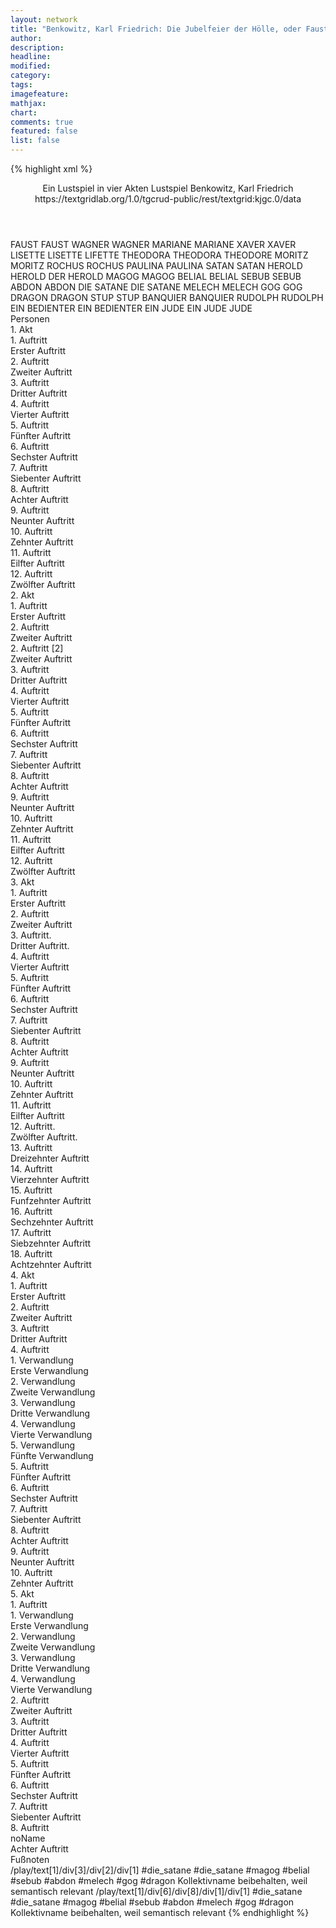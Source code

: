 ```yaml
---
layout: network
title: "Benkowitz, Karl Friedrich: Die Jubelfeier der Hölle, oder Faust der jüngere (1801)"
author:
description:
headline:
modified:
category:
tags:
imagefeature:
mathjax:
chart:
comments: true
featured: false
list: false
---
```

{% highlight xml %}
<?xml-model href="https://raw.githubusercontent.com/DLiNa/project/master/rules/lina.rnc"?><?xml-model href="https://raw.githubusercontent.com/DLiNa/project/master/rules/lina.sch"?>
<play xmlns="http://lina.digital">
  <header>
    <title>Die Jubelfeier der Hölle, oder Faust der jüngere</title>
    <subtitle>Ein Lustspiel in vier Akten</subtitle>
    <genretitle>Lustspiel</genretitle>
    <author>Benkowitz, Karl Friedrich</author>
    <date type="print" when="1801"/>
    <date type="premiere"/>
    <date type="written"/>
    <source>https://textgridlab.org/1.0/tgcrud-public/rest/textgrid:kjgc.0/data</source>
  </header>
  <personae>
    <character>
      <name>FAUST</name>
      <alias xml:id="faust">
        <name>FAUST</name>
      </alias>
    </character>
    <character>
      <name>WAGNER</name>
      <alias xml:id="wagner">
        <name>WAGNER</name>
      </alias>
    </character>
    <character>
      <name>MARIANE</name>
      <alias xml:id="mariane">
        <name>MARIANE</name>
      </alias>
    </character>
    <character>
      <name>XAVER</name>
      <alias xml:id="xaver">
        <name>XAVER</name>
      </alias>
    </character>
    <character>
      <name>LISETTE</name>
      <alias xml:id="lisette">
        <name>LISETTE</name>
      </alias>
      <alias xml:id="lifette">
        <name>LIFETTE</name>
      </alias>
    </character>
    <character>
      <name>THEODORA</name>
      <alias xml:id="theodora">
        <name>THEODORA</name>
      </alias>
      <alias xml:id="theodore">
        <name>THEODORE</name>
      </alias>
    </character>
    <character>
      <name>MORITZ</name>
      <alias xml:id="moritz">
        <name>MORITZ</name>
      </alias>
    </character>
    <character>
      <name>ROCHUS</name>
      <alias xml:id="rochus">
        <name>ROCHUS</name>
      </alias>
    </character>
    <character>
      <name>PAULINA</name>
      <alias xml:id="paulina">
        <name>PAULINA</name>
      </alias>
    </character>
    <character>
      <name>SATAN</name>
      <alias xml:id="satan">
        <name>SATAN</name>
      </alias>
    </character>
    <character>
      <name>HEROLD</name>
      <alias xml:id="herold">
        <name>HEROLD</name>
      </alias>
      <alias xml:id="der_herold">
        <name>DER HEROLD</name>
      </alias>
    </character>
    <character>
      <name>MAGOG</name>
      <alias xml:id="magog">
        <name>MAGOG</name>
      </alias>
    </character>
    <character>
      <name>BELIAL</name>
      <alias xml:id="belial">
        <name>BELIAL</name>
      </alias>
    </character>
    <character>
      <name>SEBUB</name>
      <alias xml:id="sebub">
        <name>SEBUB</name>
      </alias>
    </character>
    <character>
      <name>ABDON</name>
      <alias xml:id="abdon">
        <name>ABDON</name>
      </alias>
    </character>
    <character>
      <name>DIE SATANE</name>
      <alias xml:id="die_satane">
        <name>DIE SATANE</name>
      </alias>
    </character>
    <character>
      <name>MELECH</name>
      <alias xml:id="melech">
        <name>MELECH</name>
      </alias>
    </character>
    <character>
      <name>GOG</name>
      <alias xml:id="gog">
        <name>GOG</name>
      </alias>
    </character>
    <character>
      <name>DRAGON</name>
      <alias xml:id="dragon">
        <name>DRAGON</name>
      </alias>
    </character>
    <character>
      <name>STUP</name>
      <alias xml:id="stup">
        <name>STUP</name>
      </alias>
    </character>
    <character>
      <name>BANQUIER</name>
      <alias xml:id="banquier">
        <name>BANQUIER</name>
      </alias>
    </character>
    <character>
      <name>RUDOLPH</name>
      <alias xml:id="rudolph">
        <name>RUDOLPH</name>
      </alias>
    </character>
    <character>
      <name>EIN BEDIENTER</name>
      <alias xml:id="ein_bedienter">
        <name>EIN BEDIENTER</name>
      </alias>
    </character>
    <character>
      <name>EIN JUDE</name>
      <alias xml:id="ein_jude">
        <name>EIN JUDE</name>
      </alias>
      <alias xml:id="jude">
        <name>JUDE</name>
      </alias>
    </character>  
  </personae>
  <text>
    <div>
      <head>Personen</head>
    </div>
    <div>
      <head>1. Akt</head>
      <div>
        <head>1. Auftritt</head>
        <div>
          <head>Erster Auftritt</head>
          <sp who="#faust">
            <amount n="8" unit="speech_acts"/>
            <amount n="356" unit="words"/>
            <amount n="1" unit="lines"/>
            <amount n="2318" unit="chars"/>
          </sp>
          <sp who="#wagner">
            <amount n="7" unit="speech_acts"/>
            <amount n="118" unit="words"/>
            <amount n="4" unit="lines"/>
            <amount n="889" unit="chars"/>
          </sp>
        </div>
      </div>
      <div>
        <head>2. Auftritt</head>
        <div>
          <head>Zweiter Auftritt</head>
          <sp who="#wagner">
            <amount n="1" unit="speech_acts"/>
            <amount n="96" unit="words"/>
            <amount n="523" unit="chars"/>
          </sp>
        </div>
      </div>
      <div>
        <head>3. Auftritt</head>
        <div>
          <head>Dritter Auftritt</head>
          <sp who="#mariane">
            <amount n="5" unit="speech_acts"/>
            <amount n="219" unit="words"/>
            <amount n="1" unit="lines"/>
            <amount n="1228" unit="chars"/>
          </sp>
          <sp who="#wagner">
            <amount n="4" unit="speech_acts"/>
            <amount n="105" unit="words"/>
            <amount n="1" unit="lines"/>
            <amount n="587" unit="chars"/>
          </sp>
        </div>
      </div>
      <div>
        <head>4. Auftritt</head>
        <div>
          <head>Vierter Auftritt</head>
          <sp who="#mariane">
            <amount n="10" unit="speech_acts"/>
            <amount n="298" unit="words"/>
            <amount n="3" unit="lines"/>
            <amount n="1640" unit="chars"/>
          </sp>
          <sp who="#wagner">
            <amount n="2" unit="speech_acts"/>
            <amount n="60" unit="words"/>
            <amount n="330" unit="chars"/>
          </sp>
          <sp who="#xaver">
            <amount n="7" unit="speech_acts"/>
            <amount n="142" unit="words"/>
            <amount n="4" unit="lines"/>
            <amount n="793" unit="chars"/>
          </sp>
        </div>
      </div>
      <div>
        <head>5. Auftritt</head>
        <div>
          <head>Fünfter Auftritt</head>
          <sp who="#mariane">
            <amount n="5" unit="speech_acts"/>
            <amount n="182" unit="words"/>
            <amount n="2" unit="lines"/>
            <amount n="976" unit="chars"/>
          </sp>
          <sp who="#wagner">
            <amount n="5" unit="speech_acts"/>
            <amount n="103" unit="words"/>
            <amount n="3" unit="lines"/>
            <amount n="512" unit="chars"/>
          </sp>
        </div>
      </div>
      <div>
        <head>6. Auftritt</head>
        <div>
          <head>Sechster Auftritt</head>
          <sp who="#faust">
            <amount n="4" unit="speech_acts"/>
            <amount n="382" unit="words"/>
            <amount n="2100" unit="chars"/>
          </sp>
          <sp who="#wagner">
            <amount n="2" unit="speech_acts"/>
            <amount n="28" unit="words"/>
            <amount n="2" unit="lines"/>
            <amount n="163" unit="chars"/>
          </sp>
          <sp who="#mariane">
            <amount n="1" unit="speech_acts"/>
            <amount n="31" unit="words"/>
            <amount n="172" unit="chars"/>
          </sp>
        </div>
      </div>
      <div>
        <head>7. Auftritt</head>
        <div>
          <head>Siebenter Auftritt</head>
          <sp who="#lisette">
            <amount n="14" unit="speech_acts"/>
            <amount n="322" unit="words"/>
            <amount n="6" unit="lines"/>
            <amount n="1671" unit="chars"/>
          </sp>
          <sp who="#theodora">
            <amount n="13" unit="speech_acts"/>
            <amount n="384" unit="words"/>
            <amount n="5" unit="lines"/>
            <amount n="2044" unit="chars"/>
          </sp>
        </div>
      </div>
      <div>
        <head>8. Auftritt</head>
        <div>
          <head>Achter Auftritt</head>
          <sp who="#moritz">
            <amount n="13" unit="speech_acts"/>
            <amount n="238" unit="words"/>
            <amount n="7" unit="lines"/>
            <amount n="1250" unit="chars"/>
          </sp>
          <sp who="#rochus">
            <amount n="13" unit="speech_acts"/>
            <amount n="845" unit="words"/>
            <amount n="2" unit="lines"/>
            <amount n="4835" unit="chars"/>
          </sp>
        </div>
      </div>
      <div>
        <head>9. Auftritt</head>
        <div>
          <head>Neunter Auftritt</head>
          <sp who="#faust">
            <amount n="18" unit="speech_acts"/>
            <amount n="553" unit="words"/>
            <amount n="6" unit="lines"/>
            <amount n="2964" unit="chars"/>
          </sp>
          <sp who="#wagner">
            <amount n="8" unit="speech_acts"/>
            <amount n="120" unit="words"/>
            <amount n="5" unit="lines"/>
            <amount n="663" unit="chars"/>
          </sp>
          <sp who="#mariane">
            <amount n="15" unit="speech_acts"/>
            <amount n="215" unit="words"/>
            <amount n="12" unit="lines"/>
            <amount n="1230" unit="chars"/>
          </sp>
          <sp who="#theodora">
            <amount n="3" unit="speech_acts"/>
            <amount n="55" unit="words"/>
            <amount n="2" unit="lines"/>
            <amount n="293" unit="chars"/>
          </sp>
          <sp who="#xaver">
            <amount n="2" unit="speech_acts"/>
            <amount n="71" unit="words"/>
            <amount n="362" unit="chars"/>
          </sp>
        </div>
      </div>
      <div>
        <head>10. Auftritt</head>
        <div>
          <head>Zehnter Auftritt</head>
          <sp who="#theodora">
            <amount n="9" unit="speech_acts"/>
            <amount n="158" unit="words"/>
            <amount n="6" unit="lines"/>
            <amount n="771" unit="chars"/>
          </sp>
          <sp who="#lisette">
            <amount n="7" unit="speech_acts"/>
            <amount n="144" unit="words"/>
            <amount n="5" unit="lines"/>
            <amount n="732" unit="chars"/>
          </sp>
          <sp who="#lifette">
            <amount n="1" unit="speech_acts"/>
            <amount n="6" unit="words"/>
            <amount n="1" unit="lines"/>
            <amount n="21" unit="chars"/>
          </sp>
        </div>
      </div>
      <div>
        <head>11. Auftritt</head>
        <div>
          <head>Eilfter Auftritt</head>
          <sp who="#moritz">
            <amount n="17" unit="speech_acts"/>
            <amount n="633" unit="words"/>
            <amount n="3" unit="lines"/>
            <amount n="3622" unit="chars"/>
          </sp>
          <sp who="#theodora">
            <amount n="16" unit="speech_acts"/>
            <amount n="210" unit="words"/>
            <amount n="15" unit="lines"/>
            <amount n="1077" unit="chars"/>
          </sp>
          <sp who="#lisette">
            <amount n="6" unit="speech_acts"/>
            <amount n="108" unit="words"/>
            <amount n="4" unit="lines"/>
            <amount n="706" unit="chars"/>
          </sp>
          <sp who="#theodore">
            <amount n="1" unit="speech_acts"/>
            <amount n="25" unit="words"/>
            <amount n="133" unit="chars"/>
          </sp>
        </div>
      </div>
      <div>
        <head>12. Auftritt</head>
        <div>
          <head>Zwölfter Auftritt</head>
          <sp who="#moritz">
            <amount n="2" unit="speech_acts"/>
            <amount n="168" unit="words"/>
            <amount n="939" unit="chars"/>
          </sp>
          <sp who="#paulina">
            <amount n="1" unit="speech_acts"/>
            <amount n="26" unit="words"/>
            <amount n="139" unit="chars"/>
          </sp>
          <sp who="#faust">
            <amount n="1" unit="speech_acts"/>
            <amount n="49" unit="words"/>
            <amount n="268" unit="chars"/>
          </sp>
        </div>
      </div>
    </div>
    <div>
      <head>2. Akt</head>
      <div>
        <head>1. Auftritt</head>
        <div>
          <head>Erster Auftritt</head>
          <sp who="#satan">
            <amount n="5" unit="speech_acts"/>
            <amount n="179" unit="words"/>
            <amount n="1" unit="lines"/>
            <amount n="1123" unit="chars"/>
          </sp>
          <sp who="#herold">
            <amount n="4" unit="speech_acts"/>
            <amount n="60" unit="words"/>
            <amount n="3" unit="lines"/>
            <amount n="353" unit="chars"/>
          </sp>
        </div>
      </div>
      <div>
        <head>2. Auftritt</head>
        <div>
          <head>Zweiter Auftritt</head>
          <sp who="#satan">
            <amount n="28" unit="speech_acts"/>
            <amount n="1635" unit="words"/>
            <amount n="16" unit="lines"/>
            <amount n="9469" unit="chars"/>
          </sp>
          <sp who="#magog">
            <amount n="7" unit="speech_acts"/>
            <amount n="280" unit="words"/>
            <amount n="6" unit="lines"/>
            <amount n="1685" unit="chars"/>
          </sp>
          <sp who="#belial">
            <amount n="10" unit="speech_acts"/>
            <amount n="468" unit="words"/>
            <amount n="2620" unit="chars"/>
          </sp>
          <sp who="#sebub">
            <amount n="4" unit="speech_acts"/>
            <amount n="86" unit="words"/>
            <amount n="2" unit="lines"/>
            <amount n="504" unit="chars"/>
          </sp>
          <sp who="#abdon">
            <amount n="5" unit="speech_acts"/>
            <amount n="306" unit="words"/>
            <amount n="1" unit="lines"/>
            <amount n="1756" unit="chars"/>
          </sp>
          <sp who="#die_satane #magog #belial #sebub #abdon #melech #gog #dragon">
            <amount n="3" unit="speech_acts"/>
            <amount n="24" unit="words"/>
            <amount n="3" unit="lines"/>
            <amount n="146" unit="chars"/>
          </sp>
          <sp who="#melech">
            <amount n="1" unit="speech_acts"/>
            <amount n="37" unit="words"/>
            <amount n="216" unit="chars"/>
          </sp>
          <sp who="#gog">
            <amount n="1" unit="speech_acts"/>
            <amount n="40" unit="words"/>
            <amount n="221" unit="chars"/>
          </sp>
          <sp who="#dragon">
            <amount n="1" unit="speech_acts"/>
            <amount n="21" unit="words"/>
            <amount n="107" unit="chars"/>
          </sp>
        </div>
      </div>
      <div>
        <head>2. Auftritt [2]</head>
        <div>
          <head>Zweiter Auftritt</head>
        </div>
      </div>
      <div>
        <head>3. Auftritt</head>
        <div>
          <head>Dritter Auftritt</head>
          <sp who="#mariane">
            <amount n="7" unit="speech_acts"/>
            <amount n="157" unit="words"/>
            <amount n="4" unit="lines"/>
            <amount n="914" unit="chars"/>
          </sp>
          <sp who="#wagner">
            <amount n="6" unit="speech_acts"/>
            <amount n="238" unit="words"/>
            <amount n="4" unit="lines"/>
            <amount n="1373" unit="chars"/>
          </sp>
        </div>
      </div>
      <div>
        <head>4. Auftritt</head>
        <div>
          <head>Vierter Auftritt</head>
          <sp who="#faust">
            <amount n="5" unit="speech_acts"/>
            <amount n="125" unit="words"/>
            <amount n="713" unit="chars"/>
          </sp>
          <sp who="#mariane">
            <amount n="3" unit="speech_acts"/>
            <amount n="62" unit="words"/>
            <amount n="2" unit="lines"/>
            <amount n="338" unit="chars"/>
          </sp>
          <sp who="#wagner">
            <amount n="3" unit="speech_acts"/>
            <amount n="40" unit="words"/>
            <amount n="1" unit="lines"/>
            <amount n="235" unit="chars"/>
          </sp>
        </div>
      </div>
      <div>
        <head>5. Auftritt</head>
        <div>
          <head>Fünfter Auftritt</head>
          <sp who="#faust">
            <amount n="1" unit="speech_acts"/>
            <amount n="151" unit="words"/>
            <amount n="862" unit="chars"/>
          </sp>
        </div>
      </div>
      <div>
        <head>6. Auftritt</head>
        <div>
          <head>Sechster Auftritt</head>
          <sp who="#xaver">
            <amount n="10" unit="speech_acts"/>
            <amount n="87" unit="words"/>
            <amount n="8" unit="lines"/>
            <amount n="490" unit="chars"/>
          </sp>
          <sp who="#stup">
            <amount n="3" unit="speech_acts"/>
            <amount n="63" unit="words"/>
            <amount n="2" unit="lines"/>
            <amount n="348" unit="chars"/>
          </sp>
          <sp who="#banquier">
            <amount n="6" unit="speech_acts"/>
            <amount n="81" unit="words"/>
            <amount n="5" unit="lines"/>
            <amount n="498" unit="chars"/>
          </sp>
        </div>
      </div>
      <div>
        <head>7. Auftritt</head>
        <div>
          <head>Siebenter Auftritt</head>
          <sp who="#theodora">
            <amount n="5" unit="speech_acts"/>
            <amount n="215" unit="words"/>
            <amount n="1196" unit="chars"/>
          </sp>
          <sp who="#lisette">
            <amount n="4" unit="speech_acts"/>
            <amount n="68" unit="words"/>
            <amount n="3" unit="lines"/>
            <amount n="351" unit="chars"/>
          </sp>
        </div>
      </div>
      <div>
        <head>8. Auftritt</head>
        <div>
          <head>Achter Auftritt</head>
          <sp who="#faust">
            <amount n="10" unit="speech_acts"/>
            <amount n="357" unit="words"/>
            <amount n="3" unit="lines"/>
            <amount n="2022" unit="chars"/>
          </sp>
          <sp who="#paulina">
            <amount n="9" unit="speech_acts"/>
            <amount n="111" unit="words"/>
            <amount n="7" unit="lines"/>
            <amount n="647" unit="chars"/>
          </sp>
        </div>
      </div>
      <div>
        <head>9. Auftritt</head>
        <div>
          <head>Neunter Auftritt</head>
          <sp who="#paulina">
            <amount n="1" unit="speech_acts"/>
            <amount n="132" unit="words"/>
            <amount n="769" unit="chars"/>
          </sp>
        </div>
      </div>
      <div>
        <head>10. Auftritt</head>
        <div>
          <head>Zehnter Auftritt</head>
          <sp who="#rochus">
            <amount n="7" unit="speech_acts"/>
            <amount n="208" unit="words"/>
            <amount n="3" unit="lines"/>
            <amount n="1160" unit="chars"/>
          </sp>
          <sp who="#moritz">
            <amount n="6" unit="speech_acts"/>
            <amount n="106" unit="words"/>
            <amount n="4" unit="lines"/>
            <amount n="596" unit="chars"/>
          </sp>
        </div>
      </div>
      <div>
        <head>11. Auftritt</head>
        <div>
          <head>Eilfter Auftritt</head>
          <sp who="#faust">
            <amount n="10" unit="speech_acts"/>
            <amount n="265" unit="words"/>
            <amount n="7" unit="lines"/>
            <amount n="1408" unit="chars"/>
          </sp>
          <sp who="#mariane">
            <amount n="9" unit="speech_acts"/>
            <amount n="190" unit="words"/>
            <amount n="6" unit="lines"/>
            <amount n="1148" unit="chars"/>
          </sp>
        </div>
      </div>
      <div>
        <head>12. Auftritt</head>
        <div>
          <head>Zwölfter Auftritt</head>
          <sp who="#wagner">
            <amount n="8" unit="speech_acts"/>
            <amount n="165" unit="words"/>
            <amount n="5" unit="lines"/>
            <amount n="922" unit="chars"/>
          </sp>
          <sp who="#rudolph">
            <amount n="7" unit="speech_acts"/>
            <amount n="104" unit="words"/>
            <amount n="5" unit="lines"/>
            <amount n="535" unit="chars"/>
          </sp>
        </div>
      </div>
    </div>
    <div>
      <head>3. Akt</head>
      <div>
        <head>1. Auftritt</head>
        <div>
          <head>Erster Auftritt</head>
          <sp who="#faust">
            <amount n="2" unit="speech_acts"/>
            <amount n="289" unit="words"/>
            <amount n="1630" unit="chars"/>
          </sp>
          <sp who="#rudolph">
            <amount n="1" unit="speech_acts"/>
            <amount n="2" unit="words"/>
            <amount n="1" unit="lines"/>
            <amount n="13" unit="chars"/>
          </sp>
        </div>
      </div>
      <div>
        <head>2. Auftritt</head>
        <div>
          <head>Zweiter Auftritt</head>
          <sp who="#faust">
            <amount n="9" unit="speech_acts"/>
            <amount n="449" unit="words"/>
            <amount n="2" unit="lines"/>
            <amount n="2461" unit="chars"/>
          </sp>
          <sp who="#xaver">
            <amount n="8" unit="speech_acts"/>
            <amount n="245" unit="words"/>
            <amount n="3" unit="lines"/>
            <amount n="1364" unit="chars"/>
          </sp>
        </div>
      </div>
      <div>
        <head>3. Auftritt.</head>
        <div>
          <head>Dritter Auftritt.</head>
          <sp who="#rochus">
            <amount n="8" unit="speech_acts"/>
            <amount n="307" unit="words"/>
            <amount n="3" unit="lines"/>
            <amount n="1753" unit="chars"/>
          </sp>
          <sp who="#moritz">
            <amount n="3" unit="speech_acts"/>
            <amount n="66" unit="words"/>
            <amount n="1" unit="lines"/>
            <amount n="369" unit="chars"/>
          </sp>
          <sp who="#paulina">
            <amount n="4" unit="speech_acts"/>
            <amount n="59" unit="words"/>
            <amount n="3" unit="lines"/>
            <amount n="298" unit="chars"/>
          </sp>
          <sp who="#ein_bedienter">
            <amount n="1" unit="speech_acts"/>
            <amount n="11" unit="words"/>
            <amount n="1" unit="lines"/>
            <amount n="74" unit="chars"/>
          </sp>
        </div>
      </div>
      <div>
        <head>4. Auftritt</head>
        <div>
          <head>Vierter Auftritt</head>
          <sp who="#theodora">
            <amount n="3" unit="speech_acts"/>
            <amount n="222" unit="words"/>
            <amount n="1181" unit="chars"/>
          </sp>
          <sp who="#lisette">
            <amount n="2" unit="speech_acts"/>
            <amount n="36" unit="words"/>
            <amount n="1" unit="lines"/>
            <amount n="181" unit="chars"/>
          </sp>
        </div>
      </div>
      <div>
        <head>5. Auftritt</head>
        <div>
          <head>Fünfter Auftritt</head>
          <sp who="#wagner">
            <amount n="5" unit="speech_acts"/>
            <amount n="99" unit="words"/>
            <amount n="3" unit="lines"/>
            <amount n="532" unit="chars"/>
          </sp>
          <sp who="#rudolph">
            <amount n="5" unit="speech_acts"/>
            <amount n="40" unit="words"/>
            <amount n="5" unit="lines"/>
            <amount n="221" unit="chars"/>
          </sp>
        </div>
      </div>
      <div>
        <head>6. Auftritt</head>
        <div>
          <head>Sechster Auftritt</head>
          <sp who="#faust">
            <amount n="1" unit="speech_acts"/>
            <amount n="231" unit="words"/>
            <amount n="1205" unit="chars"/>
          </sp>
        </div>
      </div>
      <div>
        <head>7. Auftritt</head>
        <div>
          <head>Siebenter Auftritt</head>
          <sp who="#theodora">
            <amount n="5" unit="speech_acts"/>
            <amount n="140" unit="words"/>
            <amount n="1" unit="lines"/>
            <amount n="816" unit="chars"/>
          </sp>
          <sp who="#moritz">
            <amount n="5" unit="speech_acts"/>
            <amount n="149" unit="words"/>
            <amount n="2" unit="lines"/>
            <amount n="782" unit="chars"/>
          </sp>
        </div>
      </div>
      <div>
        <head>8. Auftritt</head>
        <div>
          <head>Achter Auftritt</head>
          <sp who="#faust">
            <amount n="6" unit="speech_acts"/>
            <amount n="157" unit="words"/>
            <amount n="3" unit="lines"/>
            <amount n="800" unit="chars"/>
          </sp>
          <sp who="#ein_jude">
            <amount n="1" unit="speech_acts"/>
            <amount n="7" unit="words"/>
            <amount n="1" unit="lines"/>
            <amount n="35" unit="chars"/>
          </sp>
          <sp who="#jude">
            <amount n="4" unit="speech_acts"/>
            <amount n="91" unit="words"/>
            <amount n="3" unit="lines"/>
            <amount n="508" unit="chars"/>
          </sp>
        </div>
      </div>
      <div>
        <head>9. Auftritt</head>
        <div>
          <head>Neunter Auftritt</head>
          <sp who="#faust">
            <amount n="10" unit="speech_acts"/>
            <amount n="292" unit="words"/>
            <amount n="5" unit="lines"/>
            <amount n="1630" unit="chars"/>
          </sp>
          <sp who="#theodora">
            <amount n="7" unit="speech_acts"/>
            <amount n="122" unit="words"/>
            <amount n="4" unit="lines"/>
            <amount n="684" unit="chars"/>
          </sp>
          <sp who="#lisette">
            <amount n="3" unit="speech_acts"/>
            <amount n="102" unit="words"/>
            <amount n="1" unit="lines"/>
            <amount n="563" unit="chars"/>
          </sp>
        </div>
      </div>
      <div>
        <head>10. Auftritt</head>
        <div>
          <head>Zehnter Auftritt</head>
          <sp who="#faust">
            <amount n="2" unit="speech_acts"/>
            <amount n="200" unit="words"/>
            <amount n="1092" unit="chars"/>
          </sp>
          <sp who="#rudolph">
            <amount n="1" unit="speech_acts"/>
            <amount n="16" unit="words"/>
            <amount n="101" unit="chars"/>
          </sp>
        </div>
      </div>
      <div>
        <head>11. Auftritt</head>
        <div>
          <head>Eilfter Auftritt</head>
          <sp who="#wagner">
            <amount n="8" unit="speech_acts"/>
            <amount n="68" unit="words"/>
            <amount n="8" unit="lines"/>
            <amount n="370" unit="chars"/>
          </sp>
          <sp who="#faust">
            <amount n="7" unit="speech_acts"/>
            <amount n="313" unit="words"/>
            <amount n="2" unit="lines"/>
            <amount n="1732" unit="chars"/>
          </sp>
        </div>
      </div>
      <div>
        <head>12. Auftritt.</head>
        <div>
          <head>Zwölfter Auftritt.</head>
          <sp who="#rochus">
            <amount n="3" unit="speech_acts"/>
            <amount n="115" unit="words"/>
            <amount n="638" unit="chars"/>
          </sp>
          <sp who="#paulina">
            <amount n="2" unit="speech_acts"/>
            <amount n="47" unit="words"/>
            <amount n="269" unit="chars"/>
          </sp>
        </div>
      </div>
      <div>
        <head>13. Auftritt</head>
        <div>
          <head>Dreizehnter Auftritt</head>
          <sp who="#faust">
            <amount n="7" unit="speech_acts"/>
            <amount n="210" unit="words"/>
            <amount n="1" unit="lines"/>
            <amount n="1174" unit="chars"/>
          </sp>
          <sp who="#paulina">
            <amount n="6" unit="speech_acts"/>
            <amount n="66" unit="words"/>
            <amount n="6" unit="lines"/>
            <amount n="357" unit="chars"/>
          </sp>
        </div>
      </div>
      <div>
        <head>14. Auftritt</head>
        <div>
          <head>Vierzehnter Auftritt</head>
          <sp who="#rochus">
            <amount n="3" unit="speech_acts"/>
            <amount n="66" unit="words"/>
            <amount n="1" unit="lines"/>
            <amount n="397" unit="chars"/>
          </sp>
          <sp who="#faust">
            <amount n="2" unit="speech_acts"/>
            <amount n="18" unit="words"/>
            <amount n="2" unit="lines"/>
            <amount n="78" unit="chars"/>
          </sp>
        </div>
      </div>
      <div>
        <head>15. Auftritt</head>
        <div>
          <head>Funfzehnter Auftritt</head>
          <sp who="#mariane">
            <amount n="1" unit="speech_acts"/>
            <amount n="145" unit="words"/>
            <amount n="783" unit="chars"/>
          </sp>
        </div>
      </div>
      <div>
        <head>16. Auftritt</head>
        <div>
          <head>Sechzehnter Auftritt</head>
          <sp who="#wagner">
            <amount n="10" unit="speech_acts"/>
            <amount n="260" unit="words"/>
            <amount n="5" unit="lines"/>
            <amount n="1508" unit="chars"/>
          </sp>
          <sp who="#mariane">
            <amount n="10" unit="speech_acts"/>
            <amount n="204" unit="words"/>
            <amount n="5" unit="lines"/>
            <amount n="1132" unit="chars"/>
          </sp>
        </div>
      </div>
      <div>
        <head>17. Auftritt</head>
        <div>
          <head>Siebzehnter Auftritt</head>
          <sp who="#mariane">
            <amount n="5" unit="speech_acts"/>
            <amount n="153" unit="words"/>
            <amount n="2" unit="lines"/>
            <amount n="878" unit="chars"/>
          </sp>
          <sp who="#theodora">
            <amount n="4" unit="speech_acts"/>
            <amount n="21" unit="words"/>
            <amount n="4" unit="lines"/>
            <amount n="140" unit="chars"/>
          </sp>
          <sp who="#wagner">
            <amount n="1" unit="speech_acts"/>
            <amount n="18" unit="words"/>
            <amount n="1" unit="lines"/>
            <amount n="88" unit="chars"/>
          </sp>
        </div>
      </div>
      <div>
        <head>18. Auftritt</head>
        <div>
          <head>Achtzehnter Auftritt</head>
          <sp who="#faust">
            <amount n="29" unit="speech_acts"/>
            <amount n="795" unit="words"/>
            <amount n="16" unit="lines"/>
            <amount n="4395" unit="chars"/>
          </sp>
          <sp who="#satan">
            <amount n="18" unit="speech_acts"/>
            <amount n="179" unit="words"/>
            <amount n="14" unit="lines"/>
            <amount n="1028" unit="chars"/>
          </sp>
          <sp who="#rochus">
            <amount n="10" unit="speech_acts"/>
            <amount n="112" unit="words"/>
            <amount n="9" unit="lines"/>
            <amount n="618" unit="chars"/>
          </sp>
        </div>
      </div>
    </div>
    <div>
      <head>4. Akt</head>
      <div>
        <head>1. Auftritt</head>
        <div>
          <head>Erster Auftritt</head>
          <sp who="#satan">
            <amount n="10" unit="speech_acts"/>
            <amount n="384" unit="words"/>
            <amount n="1" unit="lines"/>
            <amount n="2272" unit="chars"/>
          </sp>
          <sp who="#der_herold">
            <amount n="5" unit="speech_acts"/>
            <amount n="75" unit="words"/>
            <amount n="3" unit="lines"/>
            <amount n="419" unit="chars"/>
          </sp>
          <sp who="#gog">
            <amount n="5" unit="speech_acts"/>
            <amount n="75" unit="words"/>
            <amount n="4" unit="lines"/>
            <amount n="406" unit="chars"/>
          </sp>
        </div>
      </div>
      <div>
        <head>2. Auftritt</head>
        <div>
          <head>Zweiter Auftritt</head>
          <sp who="#wagner">
            <amount n="15" unit="speech_acts"/>
            <amount n="433" unit="words"/>
            <amount n="5" unit="lines"/>
            <amount n="2409" unit="chars"/>
          </sp>
          <sp who="#mariane">
            <amount n="14" unit="speech_acts"/>
            <amount n="186" unit="words"/>
            <amount n="9" unit="lines"/>
            <amount n="1033" unit="chars"/>
          </sp>
        </div>
      </div>
      <div>
        <head>3. Auftritt</head>
        <div>
          <head>Dritter Auftritt</head>
          <sp who="#faust">
            <amount n="3" unit="speech_acts"/>
            <amount n="97" unit="words"/>
            <amount n="1" unit="lines"/>
            <amount n="520" unit="chars"/>
          </sp>
          <sp who="#paulina">
            <amount n="3" unit="speech_acts"/>
            <amount n="39" unit="words"/>
            <amount n="2" unit="lines"/>
            <amount n="215" unit="chars"/>
          </sp>
        </div>
      </div>
      <div>
        <head>4. Auftritt</head>
        <div>
          <head>1. Verwandlung</head>
          <div>
            <head>Erste Verwandlung</head>
            <sp who="#gog">
              <amount n="9" unit="speech_acts"/>
              <amount n="124" unit="words"/>
              <amount n="6" unit="lines"/>
              <amount n="674" unit="chars"/>
            </sp>
            <sp who="#faust">
              <amount n="8" unit="speech_acts"/>
              <amount n="187" unit="words"/>
              <amount n="4" unit="lines"/>
              <amount n="1060" unit="chars"/>
            </sp>
          </div>
        </div>
        <div>
          <head>2. Verwandlung</head>
          <div>
            <head>Zweite Verwandlung</head>
            <sp who="#faust">
              <amount n="3" unit="speech_acts"/>
              <amount n="40" unit="words"/>
              <amount n="2" unit="lines"/>
              <amount n="205" unit="chars"/>
            </sp>
            <sp who="#gog">
              <amount n="3" unit="speech_acts"/>
              <amount n="35" unit="words"/>
              <amount n="3" unit="lines"/>
              <amount n="174" unit="chars"/>
            </sp>
          </div>
        </div>
        <div>
          <head>3. Verwandlung</head>
          <div>
            <head>Dritte Verwandlung</head>
            <sp who="#faust">
              <amount n="6" unit="speech_acts"/>
              <amount n="121" unit="words"/>
              <amount n="3" unit="lines"/>
              <amount n="687" unit="chars"/>
            </sp>
            <sp who="#gog">
              <amount n="6" unit="speech_acts"/>
              <amount n="128" unit="words"/>
              <amount n="5" unit="lines"/>
              <amount n="673" unit="chars"/>
            </sp>
          </div>
        </div>
        <div>
          <head>4. Verwandlung</head>
          <div>
            <head>Vierte Verwandlung</head>
            <sp who="#faust">
              <amount n="7" unit="speech_acts"/>
              <amount n="79" unit="words"/>
              <amount n="8" unit="lines"/>
              <amount n="452" unit="chars"/>
            </sp>
            <sp who="#gog">
              <amount n="6" unit="speech_acts"/>
              <amount n="85" unit="words"/>
              <amount n="5" unit="lines"/>
              <amount n="457" unit="chars"/>
            </sp>
          </div>
        </div>
        <div>
          <head>5. Verwandlung</head>
          <div>
            <head>Fünfte Verwandlung</head>
            <sp who="#faust">
              <amount n="7" unit="speech_acts"/>
              <amount n="174" unit="words"/>
              <amount n="4" unit="lines"/>
              <amount n="919" unit="chars"/>
            </sp>
            <sp who="#gog">
              <amount n="7" unit="speech_acts"/>
              <amount n="88" unit="words"/>
              <amount n="6" unit="lines"/>
              <amount n="488" unit="chars"/>
            </sp>
          </div>
        </div>
      </div>
      <div>
        <head>5. Auftritt</head>
        <div>
          <head>Fünfter Auftritt</head>
          <sp who="#xaver">
            <amount n="10" unit="speech_acts"/>
            <amount n="360" unit="words"/>
            <amount n="3" unit="lines"/>
            <amount n="1961" unit="chars"/>
          </sp>
          <sp who="#theodora">
            <amount n="10" unit="speech_acts"/>
            <amount n="265" unit="words"/>
            <amount n="5" unit="lines"/>
            <amount n="1472" unit="chars"/>
          </sp>
        </div>
      </div>
      <div>
        <head>6. Auftritt</head>
        <div>
          <head>Sechster Auftritt</head>
          <sp who="#paulina">
            <amount n="5" unit="speech_acts"/>
            <amount n="96" unit="words"/>
            <amount n="2" unit="lines"/>
            <amount n="547" unit="chars"/>
          </sp>
          <sp who="#theodora #xaver">
            <amount n="2" unit="speech_acts"/>
            <amount n="10" unit="words"/>
            <amount n="2" unit="lines"/>
            <amount n="50" unit="chars"/>
          </sp>
          <sp who="#theodora">
            <amount n="2" unit="speech_acts"/>
            <amount n="33" unit="words"/>
            <amount n="2" unit="lines"/>
            <amount n="163" unit="chars"/>
          </sp>
          <sp who="#xaver">
            <amount n="1" unit="speech_acts"/>
            <amount n="11" unit="words"/>
            <amount n="1" unit="lines"/>
            <amount n="69" unit="chars"/>
          </sp>
        </div>
      </div>
      <div>
        <head>7. Auftritt</head>
        <div>
          <head>Siebenter Auftritt</head>
          <sp who="#paulina">
            <amount n="1" unit="speech_acts"/>
            <amount n="68" unit="words"/>
            <amount n="402" unit="chars"/>
          </sp>
        </div>
      </div>
      <div>
        <head>8. Auftritt</head>
        <div>
          <head>Achter Auftritt</head>
          <sp who="#faust">
            <amount n="17" unit="speech_acts"/>
            <amount n="318" unit="words"/>
            <amount n="10" unit="lines"/>
            <amount n="1901" unit="chars"/>
          </sp>
          <sp who="#paulina">
            <amount n="16" unit="speech_acts"/>
            <amount n="265" unit="words"/>
            <amount n="11" unit="lines"/>
            <amount n="1529" unit="chars"/>
          </sp>
        </div>
      </div>
      <div>
        <head>9. Auftritt</head>
        <div>
          <head>Neunter Auftritt</head>
          <sp who="#paulina">
            <amount n="1" unit="speech_acts"/>
            <amount n="130" unit="words"/>
            <amount n="753" unit="chars"/>
          </sp>
        </div>
      </div>
      <div>
        <head>10. Auftritt</head>
        <div>
          <head>Zehnter Auftritt</head>
          <sp who="#xaver">
            <amount n="3" unit="speech_acts"/>
            <amount n="33" unit="words"/>
            <amount n="3" unit="lines"/>
            <amount n="187" unit="chars"/>
          </sp>
          <sp who="#paulina">
            <amount n="3" unit="speech_acts"/>
            <amount n="39" unit="words"/>
            <amount n="2" unit="lines"/>
            <amount n="214" unit="chars"/>
          </sp>
          <sp who="#theodora">
            <amount n="1" unit="speech_acts"/>
            <amount n="11" unit="words"/>
            <amount n="1" unit="lines"/>
            <amount n="67" unit="chars"/>
          </sp>
        </div>
      </div>
    </div>
    <div>
      <head>5. Akt</head>
      <div>
        <head>1. Auftritt</head>
        <div>
          <head>1. Verwandlung</head>
          <div>
            <head>Erste Verwandlung</head>
            <sp who="#faust">
              <amount n="5" unit="speech_acts"/>
              <amount n="143" unit="words"/>
              <amount n="1" unit="lines"/>
              <amount n="813" unit="chars"/>
            </sp>
            <sp who="#gog">
              <amount n="5" unit="speech_acts"/>
              <amount n="64" unit="words"/>
              <amount n="4" unit="lines"/>
              <amount n="371" unit="chars"/>
            </sp>
          </div>
        </div>
        <div>
          <head>2. Verwandlung</head>
          <div>
            <head>Zweite Verwandlung</head>
            <sp who="#faust">
              <amount n="5" unit="speech_acts"/>
              <amount n="137" unit="words"/>
              <amount n="1" unit="lines"/>
              <amount n="766" unit="chars"/>
            </sp>
            <sp who="#gog">
              <amount n="5" unit="speech_acts"/>
              <amount n="64" unit="words"/>
              <amount n="3" unit="lines"/>
              <amount n="371" unit="chars"/>
            </sp>
          </div>
        </div>
        <div>
          <head>3. Verwandlung</head>
          <div>
            <head>Dritte Verwandlung</head>
            <sp who="#faust">
              <amount n="9" unit="speech_acts"/>
              <amount n="265" unit="words"/>
              <amount n="2" unit="lines"/>
              <amount n="1466" unit="chars"/>
            </sp>
            <sp who="#gog">
              <amount n="9" unit="speech_acts"/>
              <amount n="171" unit="words"/>
              <amount n="5" unit="lines"/>
              <amount n="953" unit="chars"/>
            </sp>
          </div>
        </div>
        <div>
          <head>4. Verwandlung</head>
          <div>
            <head>Vierte Verwandlung</head>
            <sp who="#faust">
              <amount n="4" unit="speech_acts"/>
              <amount n="132" unit="words"/>
              <amount n="2" unit="lines"/>
              <amount n="754" unit="chars"/>
            </sp>
            <sp who="#gog">
              <amount n="1" unit="speech_acts"/>
              <amount n="20" unit="words"/>
              <amount n="1" unit="lines"/>
              <amount n="100" unit="chars"/>
            </sp>
          </div>
        </div>
      </div>
      <div>
        <head>2. Auftritt</head>
        <div>
          <head>Zweiter Auftritt</head>
          <sp who="#mariane">
            <amount n="8" unit="speech_acts"/>
            <amount n="128" unit="words"/>
            <amount n="6" unit="lines"/>
            <amount n="715" unit="chars"/>
          </sp>
          <sp who="#theodora">
            <amount n="7" unit="speech_acts"/>
            <amount n="79" unit="words"/>
            <amount n="5" unit="lines"/>
            <amount n="448" unit="chars"/>
          </sp>
        </div>
      </div>
      <div>
        <head>3. Auftritt</head>
        <div>
          <head>Dritter Auftritt</head>
          <sp who="#moritz">
            <amount n="6" unit="speech_acts"/>
            <amount n="163" unit="words"/>
            <amount n="961" unit="chars"/>
          </sp>
          <sp who="#theodora">
            <amount n="7" unit="speech_acts"/>
            <amount n="107" unit="words"/>
            <amount n="4" unit="lines"/>
            <amount n="567" unit="chars"/>
          </sp>
          <sp who="#mariane">
            <amount n="2" unit="speech_acts"/>
            <amount n="10" unit="words"/>
            <amount n="2" unit="lines"/>
            <amount n="56" unit="chars"/>
          </sp>
        </div>
      </div>
      <div>
        <head>4. Auftritt</head>
        <div>
          <head>Vierter Auftritt</head>
          <sp who="#wagner">
            <amount n="9" unit="speech_acts"/>
            <amount n="202" unit="words"/>
            <amount n="1" unit="lines"/>
            <amount n="1143" unit="chars"/>
          </sp>
          <sp who="#theodora">
            <amount n="2" unit="speech_acts"/>
            <amount n="28" unit="words"/>
            <amount n="1" unit="lines"/>
            <amount n="157" unit="chars"/>
          </sp>
          <sp who="#moritz">
            <amount n="2" unit="speech_acts"/>
            <amount n="26" unit="words"/>
            <amount n="2" unit="lines"/>
            <amount n="122" unit="chars"/>
          </sp>
          <sp who="#xaver">
            <amount n="3" unit="speech_acts"/>
            <amount n="38" unit="words"/>
            <amount n="3" unit="lines"/>
            <amount n="212" unit="chars"/>
          </sp>
          <sp who="#mariane">
            <amount n="4" unit="speech_acts"/>
            <amount n="117" unit="words"/>
            <amount n="665" unit="chars"/>
          </sp>
          <sp who="#theodora #moritz #xaver #mariane">
            <amount n="1" unit="speech_acts"/>
            <amount n="4" unit="words"/>
            <amount n="1" unit="lines"/>
            <amount n="19" unit="chars"/>
          </sp>
        </div>
      </div>
      <div>
        <head>5. Auftritt</head>
        <div>
          <head>Fünfter Auftritt</head>
          <sp who="#faust">
            <amount n="12" unit="speech_acts"/>
            <amount n="615" unit="words"/>
            <amount n="4" unit="lines"/>
            <amount n="3342" unit="chars"/>
          </sp>
          <sp who="#gog">
            <amount n="7" unit="speech_acts"/>
            <amount n="91" unit="words"/>
            <amount n="6" unit="lines"/>
            <amount n="501" unit="chars"/>
          </sp>
          <sp who="#satan">
            <amount n="1" unit="speech_acts"/>
            <amount n="31" unit="words"/>
            <amount n="168" unit="chars"/>
          </sp>
          <sp who="#rudolph">
            <amount n="3" unit="speech_acts"/>
            <amount n="16" unit="words"/>
            <amount n="3" unit="lines"/>
            <amount n="71" unit="chars"/>
          </sp>
        </div>
      </div>
      <div>
        <head>6. Auftritt</head>
        <div>
          <head>Sechster Auftritt</head>
          <sp who="#wagner">
            <amount n="6" unit="speech_acts"/>
            <amount n="63" unit="words"/>
            <amount n="6" unit="lines"/>
            <amount n="349" unit="chars"/>
          </sp>
          <sp who="#faust">
            <amount n="17" unit="speech_acts"/>
            <amount n="539" unit="words"/>
            <amount n="4" unit="lines"/>
            <amount n="3017" unit="chars"/>
          </sp>
          <sp who="#mariane">
            <amount n="7" unit="speech_acts"/>
            <amount n="87" unit="words"/>
            <amount n="6" unit="lines"/>
            <amount n="469" unit="chars"/>
          </sp>
          <sp who="#paulina">
            <amount n="2" unit="speech_acts"/>
            <amount n="22" unit="words"/>
            <amount n="1" unit="lines"/>
            <amount n="120" unit="chars"/>
          </sp>
          <sp who="#wagner #mariane #paulina">
            <amount n="1" unit="speech_acts"/>
            <amount n="10" unit="words"/>
            <amount n="1" unit="lines"/>
            <amount n="61" unit="chars"/>
          </sp>
          <sp who="#satan">
            <amount n="4" unit="speech_acts"/>
            <amount n="119" unit="words"/>
            <amount n="2" unit="lines"/>
            <amount n="600" unit="chars"/>
          </sp>
        </div>
      </div>
      <div>
        <head>7. Auftritt</head>
        <div>
          <head>Siebenter Auftritt</head>
          <sp who="#wagner">
            <amount n="2" unit="speech_acts"/>
            <amount n="18" unit="words"/>
            <amount n="2" unit="lines"/>
            <amount n="108" unit="chars"/>
          </sp>
          <sp who="#paulina">
            <amount n="1" unit="speech_acts"/>
            <amount n="13" unit="words"/>
            <amount n="1" unit="lines"/>
            <amount n="48" unit="chars"/>
          </sp>
          <sp who="#mariane">
            <amount n="2" unit="speech_acts"/>
            <amount n="12" unit="words"/>
            <amount n="2" unit="lines"/>
            <amount n="67" unit="chars"/>
          </sp>
          <sp who="#wagner #paulina #xaver #theodora">
            <amount n="3" unit="speech_acts"/>
            <amount n="13" unit="words"/>
            <amount n="3" unit="lines"/>
            <amount n="86" unit="chars"/>
          </sp>
          <sp who="#xaver">
            <amount n="1" unit="speech_acts"/>
            <amount n="3" unit="words"/>
            <amount n="1" unit="lines"/>
            <amount n="12" unit="chars"/>
          </sp>
          <sp who="#theodora">
            <amount n="1" unit="speech_acts"/>
            <amount n="3" unit="words"/>
            <amount n="1" unit="lines"/>
            <amount n="16" unit="chars"/>
          </sp>
        </div>
      </div>
      <div>
        <head>8. Auftritt</head>
        <div>
          <head>noName</head>
          <div>
            <head>Achter Auftritt</head>
            <sp who="#satan">
              <amount n="3" unit="speech_acts"/>
              <amount n="74" unit="words"/>
              <amount n="1" unit="lines"/>
              <amount n="383" unit="chars"/>
            </sp>
            <sp who="#herold">
              <amount n="1" unit="speech_acts"/>
              <amount n="17" unit="words"/>
              <amount n="116" unit="chars"/>
            </sp>
            <sp who="#die_satane #magog #belial #sebub #abdon #melech #gog #dragon">
              <amount n="1" unit="speech_acts"/>
              <amount n="11" unit="words"/>
              <amount n="1" unit="lines"/>
              <amount n="53" unit="chars"/>
            </sp>
          </div>
          <div>
            <head>Fußnoten</head>
          </div>
        </div>
      </div>
    </div>
  </text>
  <documentation>
    <change n="1" type="expandCollective" who="peertrilcke">
      <path>/play/text[1]/div[3]/div[2]/div[1]</path>
      <orig>#die_satane</orig>
      <corr>#die_satane #magog #belial #sebub #abdon #melech #gog #dragon</corr>
      <comment>Kollektivname beibehalten, weil semantisch relevant</comment>
    </change>
    <change n="2" type="expandCollective" who="peertrilcke">
      <path>/play/text[1]/div[6]/div[8]/div[1]/div[1]</path>
      <orig>#die_satane</orig>
      <corr>#die_satane #magog #belial #sebub #abdon #melech #gog #dragon</corr>
      <comment>Kollektivname beibehalten, weil semantisch relevant</comment>
    </change>
  </documentation>
  
</play>
{% endhighlight %}